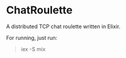 # ChatRoulette

A distributed TCP chat roulette written in Elixir.

For running, just run:

> iex -S mix
